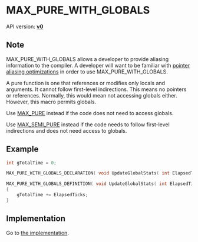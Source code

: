 # MAX_PURE_WITH_GLOBALS

API version: [**v0**](../../../Docs/v0.md)

## Note

MAX_PURE_WITH_GLOBALS allows a developer to provide aliasing information to the compiler.
A developer will want to be familiar with [pointer aliasing optimizations](AliasingOptimizations.md) in order to use MAX_PURE_WITH_GLOBALS.

A pure function is one that references or modifies only locals and arguments.
It cannot follow first-level indirections. This means no pointers or references.
Normally, this would mean not accessing globals either. However, this macro permits globals.

Use [MAX_PURE](MAX_PURE.md) instead if the code does not need to access globals.

Use [MAX_SEMI_PURE](MAX_SEMI_PURE.md) instead if the code needs to follow first-level indirections and does not need access to globals.

## Example

```c++
int gTotalTime = 0;

MAX_PURE_WITH_GLOBALS_DECLARATION( void UpdateGlobalStats( int ElapsedTicks ) );

MAX_PURE_WITH_GLOBALS_DEFINITION( void UpdateGlobalStats( int ElapsedTicks ) )
{
	gTotalTime += ElapsedTicks;
}
```

## Implementation

Go to [the implementation](AliasingOptimizations.hpp#L30).
